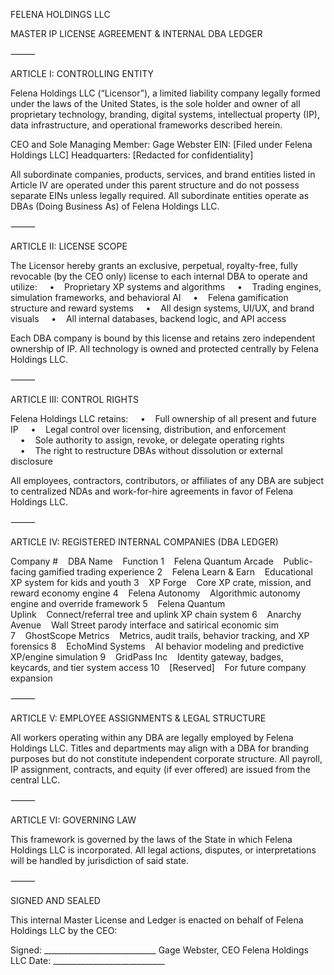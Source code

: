 FELENA HOLDINGS LLC

MASTER IP LICENSE AGREEMENT & INTERNAL DBA LEDGER

⸻

ARTICLE I: CONTROLLING ENTITY

Felena Holdings LLC (“Licensor”), a limited liability company legally formed under the laws of the United States, is the sole holder and owner of all proprietary technology, branding, digital systems, intellectual property (IP), data infrastructure, and operational frameworks described herein.

CEO and Sole Managing Member: Gage Webster
EIN: [Filed under Felena Holdings LLC]
Headquarters: [Redacted for confidentiality]

All subordinate companies, products, services, and brand entities listed in Article IV are operated under this parent structure and do not possess separate EINs unless legally required. All subordinate entities operate as DBAs (Doing Business As) of Felena Holdings LLC.

⸻

ARTICLE II: LICENSE SCOPE

The Licensor hereby grants an exclusive, perpetual, royalty-free, fully revocable (by the CEO only) license to each internal DBA to operate and utilize:
    •    Proprietary XP systems and algorithms
    •    Trading engines, simulation frameworks, and behavioral AI
    •    Felena gamification structure and reward systems
    •    All design systems, UI/UX, and brand visuals
    •    All internal databases, backend logic, and API access

Each DBA company is bound by this license and retains zero independent ownership of IP. All technology is owned and protected centrally by Felena Holdings LLC.

⸻

ARTICLE III: CONTROL RIGHTS

Felena Holdings LLC retains:
    •    Full ownership of all present and future IP
    •    Legal control over licensing, distribution, and enforcement
    •    Sole authority to assign, revoke, or delegate operating rights
    •    The right to restructure DBAs without dissolution or external disclosure

All employees, contractors, contributors, or affiliates of any DBA are subject to centralized NDAs and work-for-hire agreements in favor of Felena Holdings LLC.

⸻

ARTICLE IV: REGISTERED INTERNAL COMPANIES (DBA LEDGER)

Company #    DBA Name    Function
1    Felena Quantum Arcade    Public-facing gamified trading experience
2    Felena Learn & Earn    Educational XP system for kids and youth
3    XP Forge    Core XP crate, mission, and reward economy engine
4    Felena Autonomy    Algorithmic autonomy engine and override framework
5    Felena Quantum Uplink    Connect/referral tree and uplink XP chain system
6    Anarchy Avenue    Wall Street parody interface and satirical economic sim
7    GhostScope Metrics    Metrics, audit trails, behavior tracking, and XP forensics
8    EchoMind Systems    AI behavior modeling and predictive XP/engine simulation
9    GridPass Inc    Identity gateway, badges, keycards, and tier system access
10    [Reserved]    For future company expansion


⸻

ARTICLE V: EMPLOYEE ASSIGNMENTS & LEGAL STRUCTURE

All workers operating within any DBA are legally employed by Felena Holdings LLC. Titles and departments may align with a DBA for branding purposes but do not constitute independent corporate structure. All payroll, IP assignment, contracts, and equity (if ever offered) are issued from the central LLC.

⸻

ARTICLE VI: GOVERNING LAW

This framework is governed by the laws of the State in which Felena Holdings LLC is incorporated. All legal actions, disputes, or interpretations will be handled by jurisdiction of said state.

⸻

SIGNED AND SEALED

This internal Master License and Ledger is enacted on behalf of Felena Holdings LLC by the CEO:

Signed: ____________________________
Gage Webster, CEO
Felena Holdings LLC
Date: ____________________________